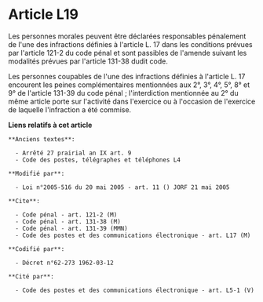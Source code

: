 # Article L19

Les personnes morales peuvent être déclarées responsables pénalement de l'une des infractions définies à l'article L. 17 dans
les conditions prévues par l'article 121-2 du code pénal et sont passibles de l'amende suivant les modalités prévues par
l'article 131-38 dudit code.

Les personnes coupables de l'une des infractions définies à l'article L. 17 encourent les peines complémentaires mentionnées
aux 2°, 3°, 4°, 5°, 8° et 9° de l'article 131-39 du code pénal ; l'interdiction mentionnée au 2° du même article porte sur
l'activité dans l'exercice ou à l'occasion de l'exercice de laquelle l'infraction a été commise.

**Liens relatifs à cet article**

	**Anciens textes**:

	  - Arrêté 27 prairial an IX art. 9
	  - Code des postes, télégraphes et téléphones L4

	**Modifié par**:

	  - Loi n°2005-516 du 20 mai 2005 - art. 11 () JORF 21 mai 2005

	**Cite**:

	  - Code pénal - art. 121-2 (M)
	  - Code pénal - art. 131-38 (M)
	  - Code pénal - art. 131-39 (MMN)
	  - Code des postes et des communications électronique - art. L17 (M)

	**Codifié par**:

	  - Décret n°62-273 1962-03-12

	**Cité par**:

	  - Code des postes et des communications électronique - art. L5-1 (V)
